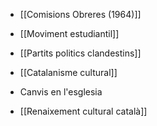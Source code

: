 - [[Comisions Obreres (1964)]]
- [[Moviment estudiantil]]
- [[Partits politics clandestins]]
- [[Catalanisme cultural]]

- Canvis en l'esglesia
- [[Renaixement cultural català]]